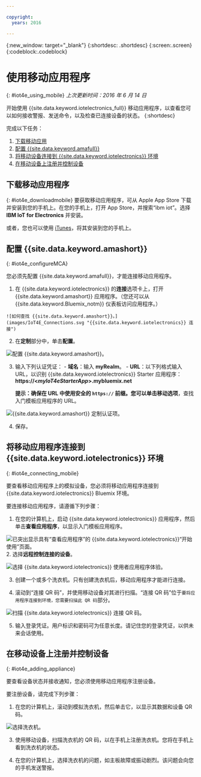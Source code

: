```yaml
---

copyright:
  years: 2016

---
```



<!-- Common attributes used in the template are defined as follows: -->
{:new_window: target="_blank"}
{:shortdesc: .shortdesc}
{:screen:.screen}
{:codeblock:.codeblock}

# 使用移动应用程序
{: #iot4e_using_mobile}
*上次更新时间：2016 年 6 月 14 日*

开始使用 {{site.data.keyword.iotelectronics_full}} 移动应用程序，以查看您可以如何接收警报、发送命令，以及检查已连接设备的状态。
{:shortdesc}

完成以下任务：
1. [下载移动应用](#iot4e_downloadmobile)
2. [配置 {{site.data.keyword.amafull}}](#iot4e_configureMCA)
3. [将移动设备连接到 {{site.data.keyword.iotelectronics}} 环境](#iot4e_connecting_mobile)
4. [在移动设备上注册并控制设备](#iot4e_adding_appliance)


 ## 下载移动应用程序
 {: #iot4e_downloadmobile}
要获取移动应用程序，可从 Apple App Store 下载并安装到您的手机上。在您的手机上，打开 App Store，并搜索“ibm iot”。选择 **IBM IoT for Electronics** 并安装。

 或者，您也可以使用 [iTunes](https://itunes.apple.com/us/app/ibm-iot-for-electronics/id1103404928?ls=1&mt=8)，将其安装到您的手机上。

## 配置 {{site.data.keyword.amashort}}
{: #iot4e_configureMCA}

您必须先配置 {{site.data.keyword.amafull}}，才能连接移动应用程序。  

  1. 在 {{site.data.keyword.iotelectronics}} 的**连接**选项卡上，打开 {{site.data.keyword.amashort}} 应用程序。（您还可以从 {{site.data.keyword.Bluemix_notm}} 仪表板访问应用程序。）  

    ![如何查找 {{site.data.keyword.amashort}}。](images/IoT4E_Connections.svg "{{site.data.keyword.iotelectronics}} 连接")

  2. 在**定制**部分中，单击**配置**。

   ![配置 {{site.data.keyword.amashort}}。](images/MCA_config_pg.svg "{{site.data.keyword.amashort}}“设置认证”页面")  

  3. 输入下列认证凭证：
    - **域名**：输入 **myRealm**。
    - **URL**：以下列格式输入 URL，以识别 {{site.data.keyword.iotelectronics}} Starter 应用程序：**https://<*myIoT4eStarterApp*>.mybluemix.net**  

      **提示：**确保在 URL 中使用安全的 `https://` 前缀。您可以单击**移动选项**，查找入门模板应用程序的 URL。


  ![{{site.data.keyword.amashort}} 定制认证项。](images/MCA_config_pg2.svg "{{site.data.keyword.amashort}} 定制认证项")  

  4. 保存。

## 将移动应用程序连接到 {{site.data.keyword.iotelectronics}} 环境
{: #iot4e_connecting_mobile}

要查看移动应用程序上的模拟设备，您必须将移动应用程序连接到 {{site.data.keyword.iotelectronics}} Bluemix 环境。

要连接移动应用程序，请遵循下列步骤：

  1. 在您的计算机上，启动 {{site.data.keyword.iotelectronics}} 应用程序，然后单击**查看应用程序**，以显示入门模板应用程序。  

  ![已突出显示具有“查看应用程序”的 {{site.data.keyword.iotelectronics}}“开始使用”页面。](images/IoT4E_getting_started.svg "{{site.data.keyword.iotelectronics}} 具有“查看应用程序”的“开始使用”页面")  
  2. 选择**远程控制连接的设备**。

  ![选择 {{site.data.keyword.iotelectronics}} 使用者应用程序体验。](images/IoT4E_consumer_app.svg "{{site.data.keyword.iotelectronics}} 使用者应用程序体验")

  3. 创建一个或多个洗衣机。只有创建洗衣机后，移动应用程序才能进行连接。

  4.	滚动到“连接 QR 码”，并使用移动设备对其进行扫描。“连接 QR 码”位于`要将应用程序连接到环境，您需要扫描此 QR 码`部分。

  ![扫描 {{site.data.keyword.iotelectronics}} 连接 QR 码。](images/iot4e_mobile_connect_QR.svg "{{site.data.keyword.iotelectronics}} 连接 QR 码")

  5. 输入登录凭证。用户标识和密码可为任意长度。请记住您的登录凭证，以供未来会话使用。  

## 在移动设备上注册并控制设备
{: #iot4e_adding_appliance}

要查看设备状态并接收通知，您必须使用移动应用程序注册设备。

要注册设备，请完成下列步骤：

  1. 在您的计算机上，滚动到模拟洗衣机，然后单击它，以显示其数据和设备 QR 码。

![选择洗衣机。](images/IoT4E_mobile_washer_QR.svg "选择洗衣机。")

  3.	使用移动设备，扫描洗衣机的 QR 码，以在手机上注册洗衣机。您将在手机上看到洗衣机的状态。

  4. 在您的计算机上，选择洗衣机的问题，如主板故障或振动剧烈。该问题会向您的手机发送警报。
